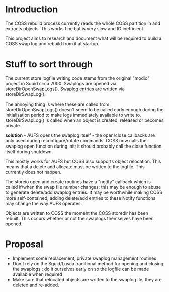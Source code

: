 # Introduction #

The COSS rebuild process currently reads the whole COSS partition in and extracts objects. This works fine but is very slow and IO inefficient.

This project aims to research and document what will be required to build a COSS swap log and rebuild from it at startup.

# Stuff to sort through #

The current store logfile writing code stems from the original "modio" project in Squid circa 2000. Swaplogs are opened via storeDirOpenSwapLogs(). Swaplog entries are written via storeDirSwapLog().

The annoying thing is where these are called from. storeDirOpenSwapLogs() doesn't seem to be called early enough during the initialisation period to make logs immediately available to write to. storeDirSwapLog() is called when an object is created, released or becomes private.

**solution** - AUFS opens the swaplog itself - the open/close callbacks are only used during reconfigure/rotate commands. COSS now calls the swaplog open function during init; it should probably call the close function itself during shutdown.

This mostly works for AUFS but COSS also supports object relocation. This means that a delete and allocate must be written to the logfile. This currently does not happen.

The storeio open and create routines have a "notify" callback which is called if/when the swap file number changes; this may be enough to abuse to generate delete/add swaplog entries. It may be worthwhile making COSS more self-contained; adding delete/add entries to these Notify functions may change the way AUFS operates.

Objects are written to COSS the moment the COSS storedir has been rebuilt. This occurs whether or not the swaplogs themselves have been opened.

# Proposal #

  * Implement some replacement, private swaplog management routines
  * Don't rely on the Squid/Lusca traditional method for opening and closing the swaplogs ; do it ourselves early on so the logfile can be made available when required
  * Make sure that relocated objects are written to the swaplog. Ie, they are deleted and re-added.